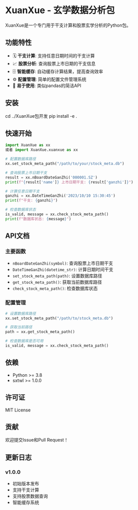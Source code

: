# XuanXue - 玄学数据分析包

XuanXue是一个专门用于干支计算和股票玄学分析的Python包。

## 功能特性

- 🗓️ **干支计算**: 支持任意日期时间的干支计算
- 📈 **股票分析**: 查询股票上市日期的干支信息
- 🗄️ **智能缓存**: 自动缓存计算结果，提高查询效率
- ⚙️ **配置管理**: 简单的配置文件管理系统
- 🔧 **易于使用**: 类似pandas的简洁API

## 安装

cd ../XuanXue包开发
pip install -e .


## 快速开始

```python
import XuanXue as xx
或者 import XuanXue.xuanxue as xx

# 配置数据库路径
xx.set_stock_meta_path("/path/to/your/stock_meta.db")

# 查询股票上市日期干支
result = xx.nBoardDateGanZhi('000001.SZ')
print(f"{result['name']} 上市日期干支: {result['ganzhi']}")

# 计算任意日期干支
ganzhi = xx.DateTimeGanZhi('2023/10/10 15:30:45')
print(f"干支: {ganzhi}")

# 检查数据库状态
is_valid, message = xx.check_stock_meta_path()
print(f"数据库状态: {message}")
```

## API文档

### 主要函数

- `nBoardDateGanZhi(symbol)`: 查询股票上市日期干支
- `DateTimeGanZhi(datetime_str)`: 计算日期时间干支
- `set_stock_meta_path(path)`: 设置数据库路径
- `get_stock_meta_path()`: 获取当前数据库路径
- `check_stock_meta_path()`: 检查数据库状态

### 配置管理

```python
# 设置数据库路径
xx.set_stock_meta_path("/path/to/stock_meta.db")

# 获取当前路径
path = xx.get_stock_meta_path()

# 检查数据库是否可用
is_valid, message = xx.check_stock_meta_path()
```

## 依赖

- Python >= 3.8
- sxtwl >= 1.0.0

## 许可证

MIT License

## 贡献

欢迎提交Issue和Pull Request！

## 更新日志

### v1.0.0
- 初始版本发布
- 支持干支计算
- 支持股票数据查询
- 智能缓存系统